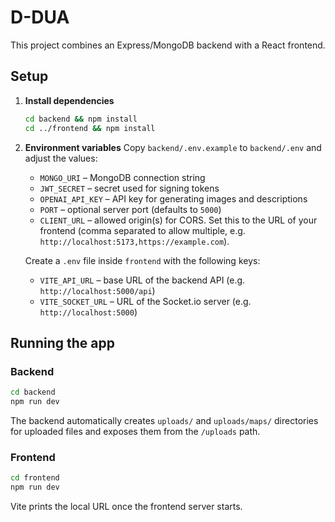# D-DUA

This project combines an Express/MongoDB backend with a React frontend.

## Setup

1. **Install dependencies**
   ```bash
   cd backend && npm install
   cd ../frontend && npm install
   ```

2. **Environment variables**
   Copy `backend/.env.example` to `backend/.env` and adjust the values:
   - `MONGO_URI` – MongoDB connection string
   - `JWT_SECRET` – secret used for signing tokens
   - `OPENAI_API_KEY` – API key for generating images and descriptions
   - `PORT` – optional server port (defaults to `5000`)
   - `CLIENT_URL` – allowed origin(s) for CORS. Set this to the URL of your frontend (comma separated to allow multiple, e.g. `http://localhost:5173,https://example.com`).

   Create a `.env` file inside `frontend` with the following keys:
   - `VITE_API_URL` – base URL of the backend API (e.g. `http://localhost:5000/api`)
   - `VITE_SOCKET_URL` – URL of the Socket.io server (e.g. `http://localhost:5000`)

## Running the app

### Backend

```bash
cd backend
npm run dev
```

The backend automatically creates `uploads/` and `uploads/maps/` directories for uploaded files and exposes them from the `/uploads` path.

### Frontend

```bash
cd frontend
npm run dev
```

Vite prints the local URL once the frontend server starts.
